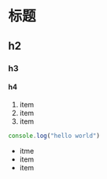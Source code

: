 # 标题
## h2

### h3
#### h4

1. item
2. item
3. item


```javascript
console.log("hello world")
```

* itme
* item
* item


